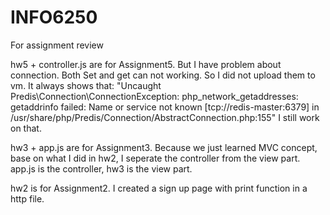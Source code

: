 # INFO6250
For assignment review

hw5 + controller.js are for Assignment5. But I have problem about connection. Both Set and get can not working. So I did not upload them to vm. It always shows that: 
"Uncaught Predis\Connection\ConnectionException: php_network_getaddresses: getaddrinfo failed: Name or service not known [tcp://redis-master:6379] in /usr/share/php/Predis/Connection/AbstractConnection.php:155" 
I still work on that.

hw3 + app.js are for Assignment3. Because we just learned MVC concept, base on what I did in hw2, I seperate the controller from the view part. app.js is the controller, hw3 is the view part.

hw2 is for Assignment2. I created a sign up page with print function in a http file.
